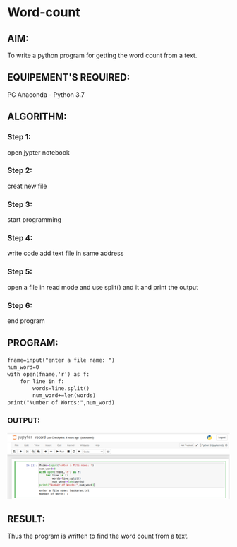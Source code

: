 # Word-count
## AIM:
To write a python program for getting the word count from a text.
## EQUIPEMENT'S REQUIRED: 
PC
Anaconda - Python 3.7
## ALGORITHM: 
### Step 1:
open jypter notebook
### Step 2: 
 creat new file
### Step 3: 
start programming
### Step 4:  
write code add text file in same address
### Step 5: 
open a file in read mode and use split() and it and print the output
### Step 6: 
end program
## PROGRAM:
```
fname=input("enter a file name: ")
num_word=0
with open(fname,'r') as f:
    for line in f:
        words=line.split()
        num_word+=len(words)
print("Number of Words:",num_word)
```
### OUTPUT:
![output](read.png)
## RESULT:
Thus the program is written to find the word count from a text.

